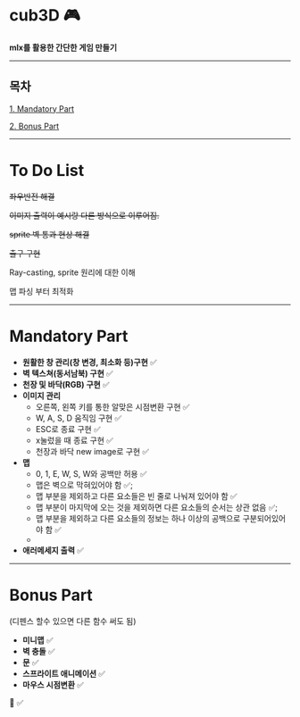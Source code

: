# cub3D :video_game:

__mlx를 활용한 간단한 게임 만들기__

------

## 목차
[1. Mandatory Part](#mandatory-part)

[2. Bonus Part](#bonus-part)

------

# To Do List
~~좌우반전 해결~~

~~이미지 출력이 예시랑 다른 방식으로 이루어짐.~~

~~sprite 벽 통과 현상 해결~~

~~출구 구현~~

Ray-casting, sprite 원리에 대한 이해

맵 파싱 부터 최적화

------
# Mandatory Part
- __원활한 창 관리(창 변경, 최소화 등)구현__  :white_check_mark:
- __벽 텍스쳐(동서남북) 구현__  :white_check_mark:
- __천장 및 바닥(RGB) 구현__  :white_check_mark:
- __이미지 관리__
	- 오른쪽, 왼쪽 키를 통한 알맞은 시점변환 구현  :white_check_mark:
	- W, A, S, D 움직임 구현  :white_check_mark:
	- ESC로 종료 구현  :white_check_mark:
	- x눌렀을 때 종료 구현  :white_check_mark:
	- 천장과 바닥 new image로 구현 :white_check_mark:
- __맵__
	- 0, 1, E, W, S, W와 공백만 허용  :white_check_mark:
	- 맵은 벽으로 막혀있어야 함  :white_check_mark:;
	- 맵 부분을 제외하고 다른 요소들은 빈 줄로 나눠져 있어야 함  :white_check_mark:
	- 맵 부분이 마지막에 오는 것을 제외하면 다른 요소들의 순서는 상관 없음  :white_check_mark:;
	- 맵 부분을 제외하고 다른 요소들의 정보는 하나 이상의 공백으로 구분되어있어야 함  :white_check_mark:
	-
- __애러메세지 출력__ :white_check_mark:

------
# Bonus Part
(디펜스 할수 있으면 다른 함수 써도 됨)
- __미니맵__  :white_check_mark:
- __벽 충돌__  :white_check_mark:
- __문__  :white_check_mark:
- __스프라이트 애니메이션__  :white_check_mark:
- __마우스 시점변환__  :white_check_mark:

:black_square_button:
:white_check_mark:
